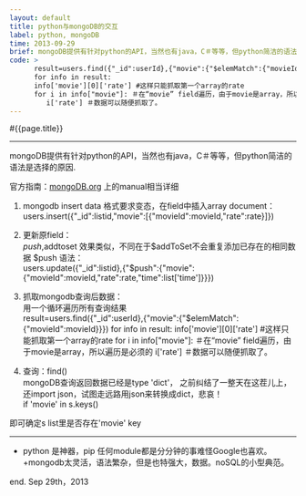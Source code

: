 ```yaml
---
layout: default
title: python与mongoDB的交互  
label: python, mongoDB
time: 2013-09-29
brief: mongoDB提供有针对python的API，当然也有java，C＃等等，但python简洁的语法是选择的原因
code: >
      result=users.find({"_id":userId},{"movie":{"$elemMatch":{"movieId":movieId}}})
      for info in result:
      info['movie'][0]['rate'] #这样只能抓取第一个array的rate
      for i in info["movie"]: ＃在“movie” field遍历，由于movie是array，所以遍历是必须的
         i['rate'] ＃数据可以随便抓取了。
---
```


#{{page.title}}
**************
mongoDB提供有针对python的API，当然也有java，C＃等等，但python简洁的语法是选择的原因.

官方指南：[mongoDB.org](http://mongodb.org) 上的manual相当详细

1. mongodb insert data 格式要求变态，在field中插入array document：  
    users.insert({"_id":listid,"movie":[{"movieId":movieId,"rate":rate}]})

2. 更新原field：  
    $push,$addtoset 
效果类似，不同在于$addToSet不会重复添加已存在的相同数据
$push 语法：  
        users.update({"_id":listid},{"$push":{"movie":{"movieId":movieId,"rate":rate,"time":list['time']}}})


3. 抓取mongodb查询后数据：  
用一个循环遍历所有查询结果  
         result=users.find({"_id":userId},{"movie":{"$elemMatch":{"movieId":movieId}}})
         for info in result:
             info['movie'][0]['rate'] #这样只能抓取第一个array的rate
             for i in info["movie"]: ＃在“movie” field遍历，由于movie是array，所以遍历是必须的
                 i['rate'] ＃数据可以随便抓取了。

4. 查询：find()  
mongoDB查询返回数据已经是type 'dict'，
之前纠结了一整天在这茬儿上，还import json，试图走远路用json来转换成dict，悲哀！  
        if 'movie' in s.keys()
        
即可确定s list里是否存在'movie' key

********************************

+ python 是神器，pip 任何module都是分分钟的事难怪Google也喜欢。
+mongodb太灵活，语法繁杂，但是也特强大，数据。noSQL的小型典范。



end.
Sep 29th，2013